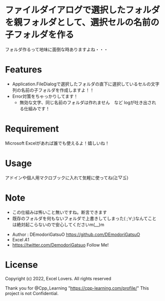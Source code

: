 # ファイルダイアログで選択したフォルダを親フォルダとして、選択セルの名前の子フォルダを作る

フォルダ作るって地味に面倒な時ありますよね・・・

# Features
 - Application.FileDialogで選択したフォルダの直下に選択しているセルの文字列の名前の子フォルダを作成しますよ！！
 - Error対策をちゃっかりしてます！
    - 無効な文字、同じ名前のフォルダは作れません　など logが吐き出される仕組みです！

# Requirement

Microsoft Excelがあれば誰でも使えるよ！嬉しいね！

# Usage

アドインや個人用マクロブックに入れて気軽に使ってね(≧▽≦)

# Note
 - この仕組みは怖いこと無いですね。断言できます
 - 既存のフォルダを何もないフォルダで上書きしてしまった( ;∀;)なんてことは絶対起こらないので安心してくださいm(__)m

* Author          : DEmodoriGatsuO https://github.com/DEmodoriGatsuO
* Excel $A$1
* https://twitter.com/DemodoriGatsuo Follow Me!

# License
Copyright (c) 2022, Excel Lovers. All rights reserved

Thank you for @Cpp_Learning "https://cpp-learning.com/profile/"
This project is not Confidential.
